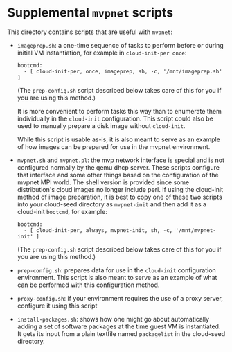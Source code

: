 # Supplemental `mvpnet` scripts

This directory contains scripts that are useful with `mvpnet`:

* `imageprep.sh`: a one-time sequence of tasks to perform before or during
initial VM instantiation, for example in `cloud-init-per once`:
    ```
    bootcmd:
      - [ cloud-init-per, once, imageprep, sh, -c, '/mnt/imageprep.sh' ]
    ```
    (The `prep-config.sh` script described below takes care of this for you if
    you are using this method.)

    It is more convenient to perform tasks this way than to enumerate them
    individually in the `cloud-init` configuration. This script could also be used
    to manually prepare a disk image without `cloud-init`.

    While this script is usable as-is, it is also meant to serve as an example of
    how images can be prepared for use in the mvpnet environment.

* `mvpnet.sh` and `mvpnet.pl`: the mvp network interface is special and is not
configured normally by the qemu dhcp server.  These scripts configure that
interface and some other things based on the configuration of the mvpnet MPI
world.  The shell version is provided since some distribution's cloud images no
longer include perl.  If using the cloud-init method of image preparation, it is
best to copy one of these two scripts into your cloud-seed directory as
`mvpnet-init` and then add it as a cloud-init `bootcmd`, for example:
    ```
    bootcmd:
      - [ cloud-init-per, always, mvpnet-init, sh, -c, '/mnt/mvpnet-init' ]
    ```
    (The `prep-config.sh` script described below takes care of this for you if
    you are using this method.)

* `prep-config.sh`: prepares data for use in the `cloud-init` configuration
environment.  This script is also meant to serve as an example of what can be
performed with this configuration method.

* `proxy-config.sh`: if your environment requires the use of a proxy server,
configure it using this script

* `install-packages.sh`: shows how one might go about automatically adding a
set of software packages at the time guest VM is instantiated.  It gets its
input from a plain textfile named `packagelist` in the cloud-seed directory.

